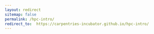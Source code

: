 ```yaml
---
layout: redirect
sitemap: false
permalink: /hpc-intro/
redirect_to:  https://carpentries-incubator.github.io/hpc-intro/
---
```


